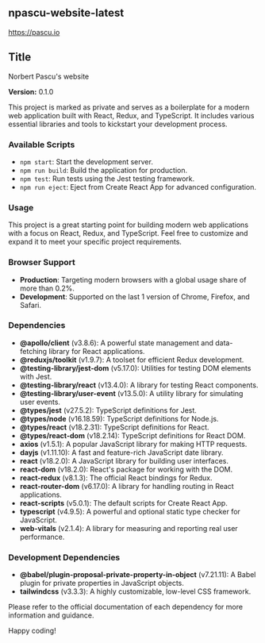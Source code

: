 ## npascu-website-latest

https://pascu.io

## Title

Norbert Pascu's website

**Version:** 0.1.0

This project is marked as private and serves as a boilerplate for a modern web application built with React, Redux, and
TypeScript. It includes various essential libraries and tools to kickstart your development process.

### Available Scripts

- `npm start`: Start the development server.
- `npm run build`: Build the application for production.
- `npm test`: Run tests using the Jest testing framework.
- `npm run eject`: Eject from Create React App for advanced configuration.

### Usage

This project is a great starting point for building modern web applications with a focus on React, Redux, and
TypeScript. Feel free to customize and expand it to meet your specific project requirements.

### Browser Support

- **Production**: Targeting modern browsers with a global usage share of more than 0.2%.
- **Development**: Supported on the last 1 version of Chrome, Firefox, and Safari.

### Dependencies

- **@apollo/client** (v3.8.6): A powerful state management and data-fetching library for React applications.
- **@reduxjs/toolkit** (v1.9.7): A toolset for efficient Redux development.
- **@testing-library/jest-dom** (v5.17.0): Utilities for testing DOM elements with Jest.
- **@testing-library/react** (v13.4.0): A library for testing React components.
- **@testing-library/user-event** (v13.5.0): A utility library for simulating user events.
- **@types/jest** (v27.5.2): TypeScript definitions for Jest.
- **@types/node** (v16.18.59): TypeScript definitions for Node.js.
- **@types/react** (v18.2.31): TypeScript definitions for React.
- **@types/react-dom** (v18.2.14): TypeScript definitions for React DOM.
- **axios** (v1.5.1): A popular JavaScript library for making HTTP requests.
- **dayjs** (v1.11.10): A fast and feature-rich JavaScript date library.
- **react** (v18.2.0): A JavaScript library for building user interfaces.
- **react-dom** (v18.2.0): React's package for working with the DOM.
- **react-redux** (v8.1.3): The official React bindings for Redux.
- **react-router-dom** (v6.17.0): A library for handling routing in React applications.
- **react-scripts** (v5.0.1): The default scripts for Create React App.
- **typescript** (v4.9.5): A powerful and optional static type checker for JavaScript.
- **web-vitals** (v2.1.4): A library for measuring and reporting real user performance.

### Development Dependencies

- **@babel/plugin-proposal-private-property-in-object** (v7.21.11): A Babel plugin for private properties in JavaScript
  objects.
- **tailwindcss** (v3.3.3): A highly customizable, low-level CSS framework.

Please refer to the official documentation of each dependency for more information and guidance.

Happy coding!
